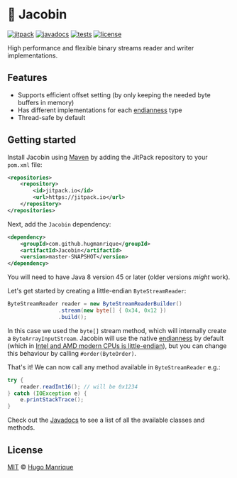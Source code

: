 # :electric_plug: Jacobin

[![jitpack][jitpack]][jitpack-url]
[![javadocs][javadocs]][javadocs-url]
[![tests][tests]][tests-url]
[![license][license]][license-url]

High performance and flexible binary streams reader and writer implementations.

## Features

- Supports efficient offset setting (by only keeping the needed byte buffers in memory)
- Has different implementations for each [endianness](https://en.wikipedia.org/wiki/Endianness) type
- Thread-safe by default

## Getting started

Install Jacobin using [Maven](https://maven.apache.org/) by adding the JitPack repository to your `pom.xml` file:

```xml
<repositories>
    <repository>
        <id>jitpack.io</id>
        <url>https://jitpack.io</url>
    </repository>
</repositories>
```

Next, add the `Jacobin` dependency:

```xml
<dependency>
    <groupId>com.github.hugmanrique</groupId>
    <artifactId>Jacobin</artifactId>
    <version>master-SNAPSHOT</version>
</dependency>
```

You will need to have Java 8 version 45 or later (older versions _might_ work).

Let's get started by creating a little-endian `ByteStreamReader`:

```java
ByteStreamReader reader = new ByteStreamReaderBuilder()
                .stream(new byte[] { 0x34, 0x12 })
                .build();
```

In this case we used the `byte[]` stream method, which will internally create a `ByteArrayInputStream`. Jacobin will use the native [endianness](https://en.wikipedia.org/wiki/Endianness) by default (which in [Intel and AMD modern CPUs is little-endian](https://en.wikipedia.org/wiki/Endianness#Current_architectures)), but you can change this behaviour by calling `#order(ByteOrder)`.

That's it! We can now call any method available in `ByteStreamReader` e.g.:

```java
try {
    reader.readInt16(); // will be 0x1234
} catch (IOException e) {
    e.printStackTrace();
}
```

Check out the [Javadocs][javadocs-url] to see a list of all the available classes and methods.

## License

[MIT](LICENSE) &copy; [Hugo Manrique](https://hugmanrique.me)

[jitpack]: https://jitpack.io/v/hugmanrique/Jacobin.svg
[jitpack-url]: https://jitpack.io/#hugmanrique/Jacobin
[javadocs]: https://img.shields.io/badge/javadocs-master--SNAPSHOT-green.svg
[javadocs-url]: https://jitpack.io/com/github/hugmanrique/Jacobin/master-SNAPSHOT/javadoc/
[tests]: https://img.shields.io/travis/hugmanrique/Jacobin/master.svg
[tests-url]: https://travis-ci.org/hugmanrique/Jacobin
[license]: https://img.shields.io/github/license/hugmanrique/Jacobin.svg
[license-url]: LICENSE
